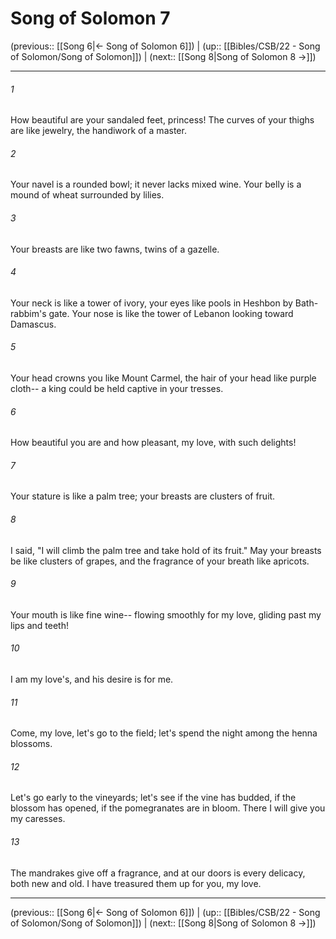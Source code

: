 # Song of Solomon 7

(previous:: [[Song 6|← Song of Solomon 6]]) | (up:: [[Bibles/CSB/22 - Song of Solomon/Song of Solomon]]) | (next:: [[Song 8|Song of Solomon 8 →]])

***


###### 1 
How beautiful are your sandaled feet, princess! The curves of your thighs are like jewelry, the handiwork of a master. 

###### 2 
Your navel is a rounded bowl; it never lacks mixed wine. Your belly is a mound of wheat surrounded by lilies. 

###### 3 
Your breasts are like two fawns, twins of a gazelle. 

###### 4 
Your neck is like a tower of ivory, your eyes like pools in Heshbon by Bath-rabbim's gate. Your nose is like the tower of Lebanon looking toward Damascus. 

###### 5 
Your head crowns you like Mount Carmel, the hair of your head like purple cloth-- a king could be held captive in your tresses. 

###### 6 
How beautiful you are and how pleasant, my love, with such delights! 

###### 7 
Your stature is like a palm tree; your breasts are clusters of fruit. 

###### 8 
I said, "I will climb the palm tree and take hold of its fruit." May your breasts be like clusters of grapes, and the fragrance of your breath like apricots. 

###### 9 
Your mouth is like fine wine-- flowing smoothly for my love, gliding past my lips and teeth! 

###### 10 
I am my love's, and his desire is for me. 

###### 11 
Come, my love, let's go to the field; let's spend the night among the henna blossoms. 

###### 12 
Let's go early to the vineyards; let's see if the vine has budded, if the blossom has opened, if the pomegranates are in bloom. There I will give you my caresses. 

###### 13 
The mandrakes give off a fragrance, and at our doors is every delicacy, both new and old. I have treasured them up for you, my love.

***

(previous:: [[Song 6|← Song of Solomon 6]]) | (up:: [[Bibles/CSB/22 - Song of Solomon/Song of Solomon]]) | (next:: [[Song 8|Song of Solomon 8 →]])

